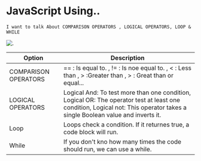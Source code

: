 # JavaScript Using..

` I want to talk About COMPARISON OPERATORS , LOGICAL OPERATORS, LOOP & WHILE `

![.](https://media.geeksforgeeks.org/wp-content/uploads/Loop1.png)

|          Option          | Description |
| ------------------------ | ----------- |
|  COMPARISON OPERATORS    | == : Is equal to. , != : Is noe equal to. , < : Less than , > :Greater than , > : Great than or equal... |
|     LOGICAL OPERATORS    | Logical And: To test more than one condition, Logical OR: The operator test at least one condition, Logical not: This operator takes a single Boolean value and inverts it. |
|           Loop           | Loops check a condition. If it returnes true, a code block will run. |
|           While          | If you don't kno how many times the code should run, we can use a while. |






